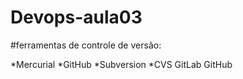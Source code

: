# Devops-aula03

#ferramentas de controle de versão:

*Mercurial
*GitHub
*Subversion
*CVS
GitLab
GitHub
